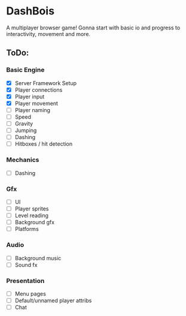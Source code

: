 # DashBois
A multiplayer browser game! Gonna start with basic io and progress to interactivity, movement and more.

## ToDo:

### Basic Engine

- [x] Server Framework Setup
- [x] Player connections
- [x] Player input
- [x] Player movement
- [ ] Player naming
- [ ] Speed
- [ ] Gravity
- [ ] Jumping
- [ ] Dashing
- [ ] Hitboxes / hit detection

### Mechanics

- [ ] Dashing

### Gfx

- [ ] UI
- [ ] Player sprites
- [ ] Level reading
- [ ] Background gfx
- [ ] Platforms

### Audio

- [ ] Background music
- [ ] Sound fx

### Presentation 

- [ ] Menu pages
- [ ] Default/unnamed player attribs
- [ ] Chat
